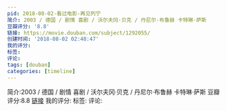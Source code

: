 ```yaml
---
pid: 2018-08-02-看过电影-再见列宁
简介: 2003 / 德国 / 剧情 喜剧 / 沃尔夫冈·贝克 / 丹尼尔·布鲁赫 卡特琳·萨斯
豆瓣评分: '8.8'
链接: https://movie.douban.com/subject/1292055/
创建时间: '2018-08-02 02:48:47'
我的评分:
标签:
评论:
tags: [douban]
categories: [timeline]
---
```

简介:2003 / 德国 / 剧情 喜剧 / 沃尔夫冈·贝克 / 丹尼尔·布鲁赫 卡特琳·萨斯
豆瓣评分:8.8
[链接](https://movie.douban.com/subject/1292055/)
我的评分:
标签:
评论:
